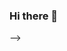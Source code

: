 ### Hi there 👋

<!--
**francoD-fr/francoD-fr** is a ✨ _special_ ✨ repository because its `README.md` (this file) appears on your GitHub profile.

Here are some ideas to get you started:

- 👋 Hi, I'm Franco Cancino
- 👀 I'm interested in inprove my skills everyday. I like to learn something new everyday. 
- 🌱 I'm currently learning Dart, Flutter and React.
- 💞️ I'm looking to collaborate on Open Source proyects, like Flutter and Laravel.
- 📫 How to reach me? You can contact me at email franco.cancino@unapiquitos.edu.pe

<!---
FrancoDavidCancinoMartines/FrancoDavidCancinoMartines is a ✨ special ✨ repository because its `README.md` (this file) appears on your GitHub profile.
You can click the Preview link to take a look at your changes.
--->
-->
